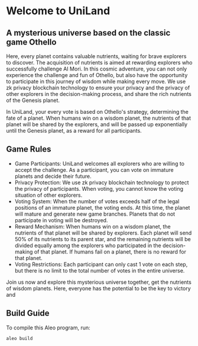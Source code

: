 # Welcome to UniLand

## A mysterious universe based on the classic game Othello

Here, every planet contains valuable nutrients, waiting for brave explorers to discover. The acquisition of nutrients is aimed at rewarding explorers who successfully challenge AI Mori. In this cosmic adventure, you can not only experience the challenge and fun of Othello, but also have the opportunity to participate in this journey of wisdom while making every move. We use zk privacy blockchain technology to ensure your privacy and the privacy of other explorers in the decision-making process, and share the rich nutrients of the Genesis planet.

In UniLand, your every vote is based on Othello's strategy, determining the fate of a planet. When humans win on a wisdom planet, the nutrients of that planet will be shared by the explorers, and will be passed up exponentially until the Genesis planet, as a reward for all participants.

## Game Rules

- Game Participants: UniLand welcomes all explorers who are willing to accept the challenge. As a participant, you can vote on immature planets and decide their future.
- Privacy Protection: We use zk privacy blockchain technology to protect the privacy of participants. When voting, you cannot know the voting situation of other explorers.
- Voting System: When the number of votes exceeds half of the legal positions of an immature planet, the voting ends. At this time, the planet will mature and generate new game branches. Planets that do not participate in voting will be destroyed.
- Reward Mechanism: When humans win on a wisdom planet, the nutrients of that planet will be shared by explorers. Each planet will send 50% of its nutrients to its parent star, and the remaining nutrients will be divided equally among the explorers who participated in the decision-making of that planet. If humans fail on a planet, there is no reward for that planet.
- Voting Restrictions: Each participant can only cast 1 vote on each step, but there is no limit to the total number of votes in the entire universe.

Join us now and explore this mysterious universe together, get the nutrients of wisdom planets. Here, everyone has the potential to be the key to victory and


## Build Guide

To compile this Aleo program, run:

```sh
aleo build
```
